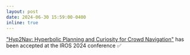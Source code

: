 ```yaml
---
layout: post
date: 2024-06-30 15:59:00-0400
inline: true
---
```


<a href='https://arxiv.org/abs/2407.13567'>"Hyp2Nav: Hyperbolic Planning and Curiosity for Crowd Navigation"</a> has been accepted at the IROS 2024 conference  ✅